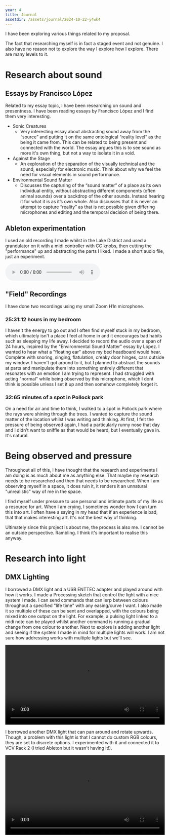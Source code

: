 ```yaml
---
year: 4
title: Journal
assetdir: /assets/journal/2024-10-22-y4wk4
---
```


I have been exploring various things related to my proposal.

The fact that researching myself is in fact a staged event and not genuine. I also have no reason not to explore the way I explore how I explore. There are many levels to it.

# Research about sound
## Essays by Francisco López
Related to my essay topic, I have been researching on sound and presentness. I have been reading essays by Francisco López and I find them very interesting.

- Sonic Creatures
    - Very interesting essay about abstracting sound away from the “source” and putting it on the same ontological “reality level” as the being it came from. This can be related to being present and connected with the world. The essay argues this is to see sound as more it's own thing, but not a way to isolate it in a void.
- Against the Stage
    - An exploration of the separation of the visually technical and the sound, especially for electronic music. Think about why we feel the need for visual elements in sound performance.
- Environmental Sound Matter
    - Discusses the capturing of the “sound matter” of a place as its own individual entity, without abstracting different components (often animal sounds) over a backdrop of the other sounds. Instead hearing it for what it is as it’s own whole. Also discusses that it is never an attempt to capture “reality” as that is not possible given differing microphones and editing and the temporal decision of being there.

## Ableton experimentation
I used an old recording I made whilst in the Lake District and used a grandulator on it with a midi controller with CC knobs, then cutting the "performance" up and abstracting the parts I liked. I made a short audio file, just an experiment.

<audio controls src="{{ page.assetdir }}/experiment.mp3"></audio>

## "Field" Recordings
I have done two recordings using my small Zoom H1n microphone.

### 25:31:12 hours in my bedroom
I haven't the energy to go out and I often find myself stuck in my bedroom, which ultimately isn't a place I feel at home in and it encourages bad habits such as sleeping my life away. I decided to record the audio over a span of 24 hours, inspired by the "Environmental Sound Matter" essay by López. I wanted to hear what a "floating ear" above my bed headboard would hear. Complete with snoring, singing, flatulation, creaky door hinges, cars outside my window. I haven't got around to it, but I planned to abstract the sounds at parts and manipulate them into something entirely different that resonates with an emotion I am trying to represent. I had struggled with acting "normal" while being observed by this microphone, which I dont think is possible unless I set it up and then somehow completely forget it. 
### 32:65 minutes of a spot in Pollock park
On a need for air and time to think, I walked to a spot in Pollock park where the rays were shining through the trees.  I wanted to capture the sound matter of the location whilst I was writing and thinking. At first, I felt the pressure of being observed again, I had a particularly runny nose that day and I didn't want to sniffle as that would be heard, but I eventually gave in. It's natural. 

# Being observed and pressure
Throughout all of this, I have thought that the research and experiments I am doing is as much about me as anything else. That maybe my research needs to be researched and then that needs to be researched. When I am observing myself in a space, it does ruin it, it renders it an unnatural "unrealistic" way of me in the space. 

I find myself under pressure to use personal and intimate parts of my life as a resource for art. When I am crying, I sometimes wonder how I can turn this into art. I often have a saying in my head that if an experience is bad, that that makes interesting art. It's not the best way of thinking. 

Ultimately since this project is about me, the process is also me. I cannot be an outside perspective. Rambling. I think it's important to realise this anyway.

# Research into light
## DMX Lighting
I borrowed a DMX light and a USB ENTTEC adapter and played around with how it works. I made a Processing sketch that control the light with a nice system I made. I can send commands that can lerp between colours throughout a specified "life time" with any easing/curve I want. I also made it so multiple of these can be sent and overlapped, with the colours being mixed into one output on the light. For example, a pulsing light linked to a midi note can be played whilst another command is running a gradual change from one colour to another. Next to explore is adding another light and seeing if the system I made in mind for multiple lights will work. I am not sure how addressing works with multiple lights but we'll see.

<video width="100%" height="auto" title="Light experiment" controls>
    <source src="{{ page.assetdir }}/lightexperiment.mp4" type="video/mp4">
</video>

I borrowed another DMX light that can pan around and rotate upwards. Though, a problem with this light is that I cannot do custom RGB colours, they are set to discrete options. I experimented with it and connected it to VCV Rack 2 (I tried Ableton but it wasn't having it!).

<video width="100%" height="auto" title="Light experiment 2" controls>
    <source src="{{ page.assetdir }}/lightexperiment2.mp4" type="video/mp4">
</video>
